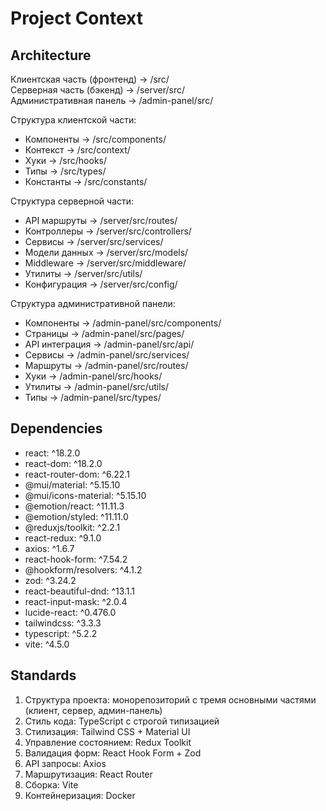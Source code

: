 # Project Context
<!-- @cursor:freeze -->
## Architecture
Клиентская часть (фронтенд) → /src/  
Серверная часть (бэкенд) → /server/src/  
Административная панель → /admin-panel/src/  

Структура клиентской части:
- Компоненты → /src/components/
- Контекст → /src/context/
- Хуки → /src/hooks/
- Типы → /src/types/
- Константы → /src/constants/

Структура серверной части:
- API маршруты → /server/src/routes/
- Контроллеры → /server/src/controllers/
- Сервисы → /server/src/services/
- Модели данных → /server/src/models/
- Middleware → /server/src/middleware/
- Утилиты → /server/src/utils/
- Конфигурация → /server/src/config/

Структура административной панели:
- Компоненты → /admin-panel/src/components/
- Страницы → /admin-panel/src/pages/
- API интеграция → /admin-panel/src/api/
- Сервисы → /admin-panel/src/services/
- Маршруты → /admin-panel/src/routes/
- Хуки → /admin-panel/src/hooks/
- Утилиты → /admin-panel/src/utils/
- Типы → /admin-panel/src/types/

<!-- @cursor:dependencies -->
## Dependencies
- react: ^18.2.0
- react-dom: ^18.2.0
- react-router-dom: ^6.22.1
- @mui/material: ^5.15.10
- @mui/icons-material: ^5.15.10
- @emotion/react: ^11.11.3
- @emotion/styled: ^11.11.0
- @reduxjs/toolkit: ^2.2.1
- react-redux: ^9.1.0
- axios: ^1.6.7
- react-hook-form: ^7.54.2
- @hookform/resolvers: ^4.1.2
- zod: ^3.24.2
- react-beautiful-dnd: ^13.1.1
- react-input-mask: ^2.0.4
- lucide-react: ^0.476.0
- tailwindcss: ^3.3.3
- typescript: ^5.2.2
- vite: ^4.5.0

<!-- @cursor:conventions -->
## Standards
1. Структура проекта: монорепозиторий с тремя основными частями (клиент, сервер, админ-панель)
2. Стиль кода: TypeScript с строгой типизацией
3. Стилизация: Tailwind CSS + Material UI
4. Управление состоянием: Redux Toolkit
5. Валидация форм: React Hook Form + Zod
6. API запросы: Axios
7. Маршрутизация: React Router
8. Сборка: Vite
9. Контейнеризация: Docker 